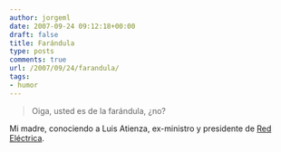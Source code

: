 ```yaml
---
author: jorgeml
date: 2007-09-24 09:12:18+00:00
draft: false
title: Farándula
type: posts
comments: true
url: /2007/09/24/farandula/
tags:
- humor
---
```


> Oiga, usted es de la farándula, ¿no?

Mi madre, conociendo a Luis Atienza, ex-ministro y presidente de [Red Eléctrica](http://www.ree.es/index_quien.html).
